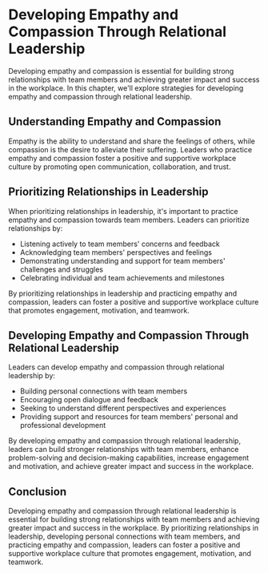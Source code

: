Developing Empathy and Compassion Through Relational Leadership
======================================================================================================================

Developing empathy and compassion is essential for building strong relationships with team members and achieving greater impact and success in the workplace. In this chapter, we'll explore strategies for developing empathy and compassion through relational leadership.

Understanding Empathy and Compassion
------------------------------------

Empathy is the ability to understand and share the feelings of others, while compassion is the desire to alleviate their suffering. Leaders who practice empathy and compassion foster a positive and supportive workplace culture by promoting open communication, collaboration, and trust.

Prioritizing Relationships in Leadership
----------------------------------------

When prioritizing relationships in leadership, it's important to practice empathy and compassion towards team members. Leaders can prioritize relationships by:

* Listening actively to team members' concerns and feedback
* Acknowledging team members' perspectives and feelings
* Demonstrating understanding and support for team members' challenges and struggles
* Celebrating individual and team achievements and milestones

By prioritizing relationships in leadership and practicing empathy and compassion, leaders can foster a positive and supportive workplace culture that promotes engagement, motivation, and teamwork.

Developing Empathy and Compassion Through Relational Leadership
---------------------------------------------------------------

Leaders can develop empathy and compassion through relational leadership by:

* Building personal connections with team members
* Encouraging open dialogue and feedback
* Seeking to understand different perspectives and experiences
* Providing support and resources for team members' personal and professional development

By developing empathy and compassion through relational leadership, leaders can build stronger relationships with team members, enhance problem-solving and decision-making capabilities, increase engagement and motivation, and achieve greater impact and success in the workplace.

Conclusion
----------

Developing empathy and compassion through relational leadership is essential for building strong relationships with team members and achieving greater impact and success in the workplace. By prioritizing relationships in leadership, developing personal connections with team members, and practicing empathy and compassion, leaders can foster a positive and supportive workplace culture that promotes engagement, motivation, and teamwork.

